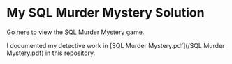 # My SQL Murder Mystery Solution
Go [here](http://mystery.knightlab.com/) to view the SQL Murder Mystery game.

I documented my detective work in [SQL Murder Mystery.pdf](/SQL Murder Mystery.pdf) in this repository.

